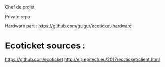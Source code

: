 Chef de projet

Private repo

Hardware part : https://github.com/guigur/ecoticket-hardware

# Ecoticket sources :
https://github.com/ecoticket
http://eip.epitech.eu/2017/ecoticket/client.html
